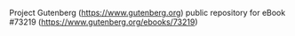 Project Gutenberg (https://www.gutenberg.org) public repository
for eBook #73219 (https://www.gutenberg.org/ebooks/73219)
